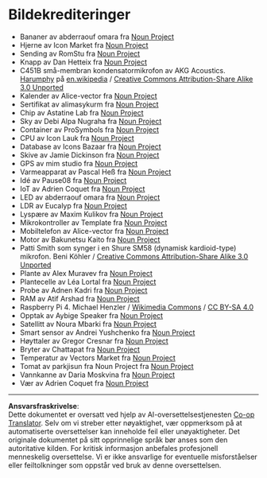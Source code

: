 <!--
CO_OP_TRANSLATOR_METADATA:
{
  "original_hash": "4506d33bbda7acc0ab20980172687090",
  "translation_date": "2025-08-27T20:21:15+00:00",
  "source_file": "attributions.md",
  "language_code": "no"
}
-->
# Bildekrediteringer

* Bananer av abderraouf omara fra [Noun Project](https://thenounproject.com)
* Hjerne av Icon Market fra [Noun Project](https://thenounproject.com)
* Sending av RomStu fra [Noun Project](https://thenounproject.com)
* Knapp av Dan Hetteix fra [Noun Project](https://thenounproject.com)
* C451B små-membran kondensatormikrofon av AKG Acoustics. [Harumphy](https://en.wikipedia.org/wiki/User:Harumphy) på [en.wikipedia](https://en.wikipedia.org/) / [Creative Commons Attribution-Share Alike 3.0 Unported](https://creativecommons.org/licenses/by-sa/3.0/deed.en)
* Kalender av Alice-vector fra [Noun Project](https://thenounproject.com)
* Sertifikat av alimasykurm fra [Noun Project](https://thenounproject.com)
* Chip av Astatine Lab fra [Noun Project](https://thenounproject.com)
* Sky av Debi Alpa Nugraha fra [Noun Project](https://thenounproject.com)
* Container av ProSymbols fra [Noun Project](https://thenounproject.com)
* CPU av Icon Lauk fra [Noun Project](https://thenounproject.com)
* Database av Icons Bazaar fra [Noun Project](https://thenounproject.com)
* Skive av Jamie Dickinson fra [Noun Project](https://thenounproject.com)
* GPS av mim studio fra [Noun Project](https://thenounproject.com)
* Varmeapparat av Pascal Heß fra [Noun Project](https://thenounproject.com)
* Idé av Pause08 fra [Noun Project](https://thenounproject.com)
* IoT av Adrien Coquet fra [Noun Project](https://thenounproject.com)
* LED av abderraouf omara fra [Noun Project](https://thenounproject.com)
* LDR av Eucalyp fra [Noun Project](https://thenounproject.com)
* Lyspære av Maxim Kulikov fra [Noun Project](https://thenounproject.com)
* Mikrokontroller av Template fra [Noun Project](https://thenounproject.com)
* Mobiltelefon av Alice-vector fra [Noun Project](https://thenounproject.com)
* Motor av Bakunetsu Kaito fra [Noun Project](https://thenounproject.com)
* Patti Smith som synger i en Shure SM58 (dynamisk kardioid-type) mikrofon. Beni Köhler / [Creative Commons Attribution-Share Alike 3.0 Unported](https://creativecommons.org/licenses/by-sa/3.0/deed.en)
* Plante av Alex Muravev fra [Noun Project](https://thenounproject.com)
* Plantecelle av Léa Lortal fra [Noun Project](https://thenounproject.com)
* Probe av Adnen Kadri fra [Noun Project](https://thenounproject.com)
* RAM av Atif Arshad fra [Noun Project](https://thenounproject.com)
* Raspberry Pi 4. Michael Henzler / [Wikimedia Commons](https://commons.wikimedia.org/wiki/Main_Page) / [CC BY-SA 4.0](https://creativecommons.org/licenses/by-sa/4.0/)
* Opptak av Aybige Speaker fra [Noun Project](https://thenounproject.com)
* Satellitt av Noura Mbarki fra [Noun Project](https://thenounproject.com)
* Smart sensor av Andrei Yushchenko fra [Noun Project](https://thenounproject.com)
* Høyttaler av Gregor Cresnar fra [Noun Project](https://thenounproject.com)
* Bryter av Chattapat fra [Noun Project](https://thenounproject.com)
* Temperatur av Vectors Market fra [Noun Project](https://thenounproject.com)
* Tomat av parkjisun fra Noun Project fra [Noun Project](https://thenounproject.com)
* Vannkanne av Daria Moskvina fra [Noun Project](https://thenounproject.com)
* Vær av Adrien Coquet fra [Noun Project](https://thenounproject.com)

---

**Ansvarsfraskrivelse**:  
Dette dokumentet er oversatt ved hjelp av AI-oversettelsestjenesten [Co-op Translator](https://github.com/Azure/co-op-translator). Selv om vi streber etter nøyaktighet, vær oppmerksom på at automatiserte oversettelser kan inneholde feil eller unøyaktigheter. Det originale dokumentet på sitt opprinnelige språk bør anses som den autoritative kilden. For kritisk informasjon anbefales profesjonell menneskelig oversettelse. Vi er ikke ansvarlige for eventuelle misforståelser eller feiltolkninger som oppstår ved bruk av denne oversettelsen.